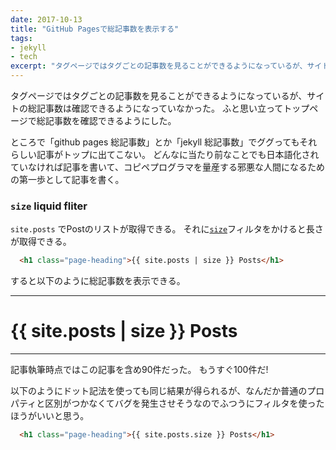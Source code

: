 ```yaml
---
date: 2017-10-13
title: "GitHub Pagesで総記事数を表示する"
tags:
- jekyll
- tech
excerpt: "タグページではタグごとの記事数を見ることができるようになっているが、サイトの総記事数は確認できるようになっていなかった。ふと思い立ってトップページで総記事数を確認できるようにした。"
---
```


タグページではタグごとの記事数を見ることができるようになっているが、サイトの総記事数は確認できるようになっていなかった。
ふと思い立ってトップページで総記事数を確認できるようにした。

ところで「github pages 総記事数」とか「jekyll 総記事数」でググってもそれらしい記事がトップに出てこない。
どんなに当たり前なことでも日本語化されていなければ記事を書いて、コピペプログラマを量産する邪悪な人間になるための第一歩として記事を書く。

### `size` liquid fliter

`site.posts` でPostのリストが取得できる。
それに[`size`](https://shopify.github.io/liquid/filters/size/)フィルタをかけると長さが取得できる。

```html
  <h1 class="page-heading">{{ site.posts | size }} Posts</h1>
```

すると以下のように総記事数を表示できる。

---

<h1 class="page-heading">{{ site.posts | size }} Posts</h1>

---

記事執筆時点ではこの記事を含め90件だった。
もうすぐ100件だ!

以下のようにドット記法を使っても同じ結果が得られるが、なんだか普通のプロパティと区別がつかなくてバグを発生させそうなのでふつうにフィルタを使ったほうがいいと思う。

```html
  <h1 class="page-heading">{{ site.posts.size }} Posts</h1>
```